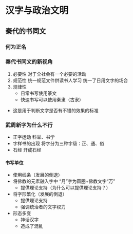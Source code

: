 # 汉字与政治文明

## 秦代的书同文

### 何为正名

### 秦代书同文的新视角

1. 必要性
   对于全社会有一个必要的活动
2. 规范性
   统一规范文件供读书人学习
   统一了日用文字的场合
3. 规律性
   - 日常书写使用篆文
   - 快速书写可以使用秦隶（古隶）

- 这是用于判断文字是否有不错的效果的标准

### 武周新字为什么不行

- 正字运动
  科举、书学
- 字样书的出现
  将字分为三种字级：正、通、俗
- 石经
  开成石经

#### 书写单位

- 使用线条（发展的倒退）
- 将佛教的元素融入字中
  “月”字为圆圈+佛教文字“万”
  - 提供理论支持（为什么可以提供理论支持？）
- 将字形繁化（发展的倒退）
  - 提供理论支持
  - 强调统治者的文字权力
- 形态多变
  - 神话汉字
  - 造成了混乱



